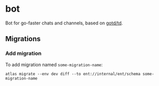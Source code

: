 # bot

Bot for go-faster chats and channels, based on [gotd/td](https://github.com/gotd/td).

## Migrations

### Add migration

To add migration named `some-migration-name`:

```console
atlas migrate --env dev diff --to ent://internal/ent/schema some-migration-name
```